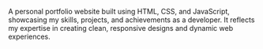 A personal portfolio website built using HTML, CSS, and JavaScript, showcasing my skills, projects, and achievements as a developer. It reflects my expertise in creating clean, responsive designs and dynamic web experiences.

